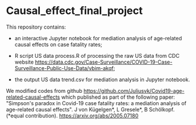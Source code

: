 # Causal_effect_final_project




This repository contains:




* an interactive Jupyter notebook for mediation analysis of age-related causal effects on case fatality rates;

* R script US data process.R of processing the raw US data from CDC website https://data.cdc.gov/Case-Surveillance/COVID-19-Case-Surveillance-Public-Use-Data/vbim-akqf;

* the output US data trend.csv for mediation analysis in Jupyter notebook.


We modified codes from github https://github.com/Juliusvk/Covid19-age-related-causal-effects which published as part of the following paper:
"Simpson's paradox in Covid-19 case fatality rates: a mediation analysis of age-related causal effects". J von Kügelgen*, L Gresele*, B Schölkopf. (*equal contribution). https://arxiv.org/abs/2005.07180
